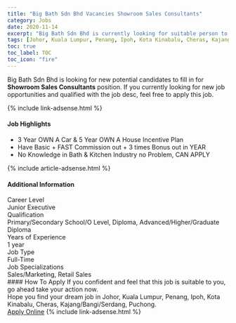 ```yaml
---
title: "Big Bath Sdn Bhd Vacancies Showroom Sales Consultants" 
category: Jobs 
date: 2020-11-14 
excerpt: "Big Bath Sdn Bhd is currently looking for suitable person to fill in the Showroom Sales Consultants which positioned at Johor, Kuala Lumpur, Penang, Ipoh, Kota Kinabalu, Cheras, Kajang/Bangi/Serdang, Puchong" 
tags: [Johor, Kuala Lumpur, Penang, Ipoh, Kota Kinabalu, Cheras, Kajang/Bangi/Serdang, Puchong] 
toc: true 
toc_label: TOC 
toc_icon: "fire" 
--- 
```


<p>Big Bath Sdn Bhd is looking for new potential candidates to fill in for <b>Showroom Sales Consultants</b> position. If you currently looking for new job opportunities and qualified with the job desc, feel free to apply this job.
</p>{% include link-adsense.html %} 
<div><div><div><h4>Job Highlights</h4></div></div><div><ul><li><div><div><div><div></div></div></div><div><span>3 Year OWN A Car &amp; 5 Year OWN A House Incentive Plan</span></div></div></li><li><div><div><div><div></div></div></div><div><span>Have Basic + FAST Commission out + 3 times Bonus out in YEAR</span></div></div></li><li><div><div><div><div></div></div></div><div><span>No Knowledge in Bath &amp; Kitchen Industry no Problem, CAN APPLY</span></div></div></li></ul></div></div> 
{% include article-adsense.html %} 
<div><div><div><h4>Additional Information</h4></div></div><div><div><div><div><div><div><div><div><span>Career Level</span></div></div><div><span>Junior Executive</span></div></div></div></div><div><div><div><div><div><span>Qualification</span></div></div><div><span>Primary/Secondary School/O Level, Diploma, Advanced/Higher/Graduate Diploma</span></div></div></div></div><div><div><div><div><div><span>Years of Experience</span></div></div><div><span>1 year</span></div></div></div></div><div><div><div><div><div><span>Job Type</span></div></div><div><span>Full-Time</span></div></div></div></div><div><div><div><div><div><span>Job Specializations</span></div></div><div><span>Sales/Marketing, Retail Sales</span></div></div></div></div></div></div></div></div> 
#### How To Apply 
If you confident and feel that this job is suitable to you, go ahead take your action now. <br/> 
Hope you find your dream job in Johor, Kuala Lumpur, Penang, Ipoh, Kota Kinabalu, Cheras, Kajang/Bangi/Serdang, Puchong. <br/> 
<a href="https://www.jobstreet.com.my/en/job/showroom-sales-consultants-4423471?jobId=jobstreet-my-job-4423471&sectionRank=16&token=0~9905ab9e-829d-449f-b78a-cd5b31f688f6&fr=SRP%20View%20In%20New%20Ta" class="btn btn--info" target="_blank" rel="nofollow noopenner">Apply Online</a> 
{% include link-adsense.html %} 